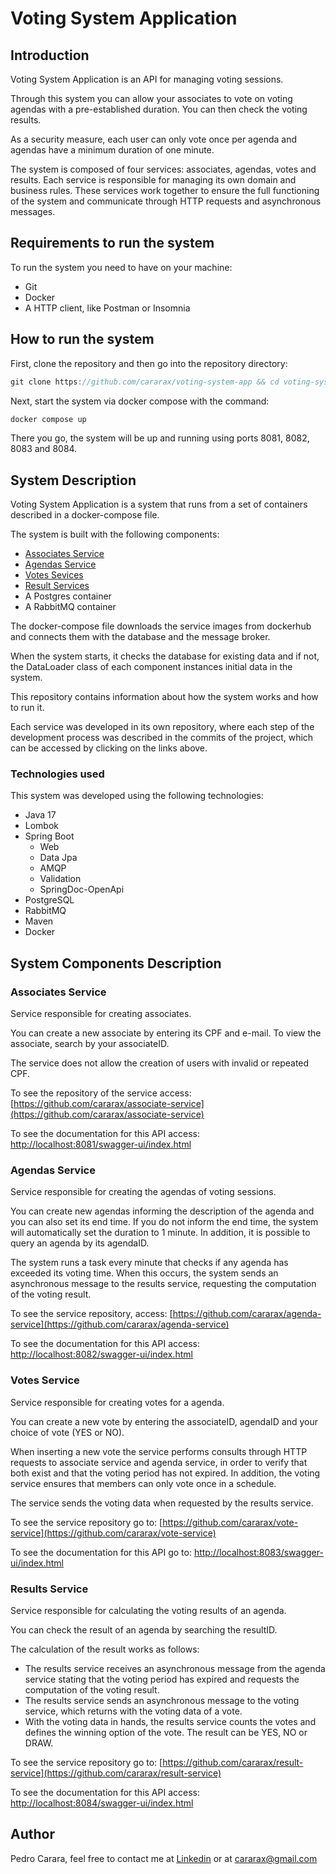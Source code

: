 # Voting System Application

## Introduction

Voting System Application is an API for managing voting sessions.

Through this system you can allow your associates to vote on voting agendas with a pre-established duration. You can then check the voting results.

As a security measure, each user can only vote once per agenda and agendas have a minimum duration of one minute.

The system is composed of four services: associates, agendas, votes and results. Each service is responsible for managing its own domain and business rules. These services work together to ensure the full functioning of the system and communicate through HTTP requests and asynchronous messages.

## Requirements to run the system

To run the system you need to have on your machine:

- Git
- Docker
- A HTTP client, like Postman or Insomnia

## How to run the system


First, clone the repository and then go into the repository directory:

```jsx
git clone https://github.com/cararax/voting-system-app && cd voting-system-app
```

Next, start the system via docker compose with the command:

```js
docker compose up
```

There you go, the system will be up and running using ports 8081, 8082, 8083 and 8084.

## System Description

Voting System Application is a system that runs from a set of containers described in a docker-compose file.

The system is built with the following components:

- [Associates Service](https://github.com/cararax/associate-service)
- [Agendas Service](https://github.com/cararax/agenda-service)
- [Votes Sevices](https://github.com/cararax/vote-service)
- [Result Services](https://github.com/cararax/result-service)
- A Postgres container
- A RabbitMQ container

The docker-compose file  downloads the service images from dockerhub and connects them with the database and the message broker.

When the system starts, it checks the database for existing data and if not, the DataLoader class of each component instances initial data in the system.

This repository contains information about how the system works and how to run it.

Each service was developed in its own repository, where each step of the development process was described in the commits of the project, which can be accessed by clicking on the links above.


### Technologies used

This system was developed using the following technologies:

- Java 17
- Lombok
- Spring Boot
    - Web
    - Data Jpa
    - AMQP
    - Validation
    - SpringDoc-OpenApi
- PostgreSQL
- RabbitMQ
- Maven
- Docker

## System Components Description

### Associates Service

Service responsible for creating associates.

You can create a new associate by entering its CPF and e-mail. To view the associate, search by your associateID.

The service does not allow the creation of users with invalid or repeated CPF.

To see the repository of the service access: [https://github.com/cararax/associate-service](https://github.com/cararax/associate-service)

To see the documentation for this API access: [http://localhost:8081/swagger-ui/index.html](http://localhost:8081/swagger-ui/index.html)


### Agendas Service

Service responsible for creating the agendas of voting sessions.

You can create new agendas informing the description of the agenda and you can also set its end time. If you do not inform the end time, the system will automatically set the duration to 1 minute. In addition, it is possible to query an agenda by its agendaID.

The system runs a task every minute that checks if any agenda has exceeded its voting time. When this occurs, the system sends an asynchronous message to the results service, requesting the computation of the voting result.

To see the service repository, access: [https://github.com/cararax/agenda-service](https://github.com/cararax/agenda-service)

To see the documentation for this API access: [http://localhost:8082/swagger-ui/index.html](http://localhost:8082/swagger-ui/index.html)

### Votes Service

Service responsible for creating votes for a agenda.

You can create a new vote by entering the associateID, agendaID and your choice of vote (YES or NO).

When inserting a new vote the service performs consults through HTTP requests to associate service and agenda service, in order to verify that both exist and that the voting period has not expired. In addition, the voting service ensures that members can only vote once in a schedule.

The service sends the voting data when requested by the results service.

To see the service repository go to: [https://github.com/cararax/vote-service](https://github.com/cararax/vote-service)

To see the documentation for this API go to: [http://localhost:8083/swagger-ui/index.html](http://localhost:8083/swagger-ui/index.html)

### Results Service

Service responsible for calculating the voting results of an agenda.

You can check the result of an agenda by searching the resultID.

The calculation of the result works as follows:

- The results service receives an asynchronous message from the agenda service stating that the voting period has expired and requests the computation of the voting result.
- The results service sends an asynchronous message to the voting service, which returns with the voting data of a vote.
- With the voting data in hands, the results service counts the votes and defines the winning option of the vote. The result can be YES, NO or DRAW.

To see the service repository go to: [https://github.com/cararax/result-service](https://github.com/cararax/result-service)

To see the documentation for this API access: [http://localhost:8084/swagger-ui/index.html](http://localhost:8084/swagger-ui/index.html)

## Author

Pedro Carara, feel free to contact me at [Linkedin](https://linkedin.com/in/carara/) or at cararax@gmail.com
